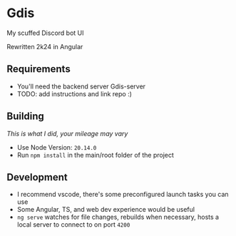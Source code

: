 # Gdis

My scuffed Discord bot UI

Rewritten 2k24 in Angular

## Requirements
- You'll need the backend server Gdis-server
- TODO: add instructions and link repo :)

## Building
*This is what I did, your mileage may vary*

- Use Node Version: `20.14.0`
- Run `npm install` in the main/root folder of the project

## Development
- I recommend vscode, there's some preconfigured launch tasks you can use
- Some Angular, TS, and web dev experience would be useful
- `ng serve` watches for file changes, rebuilds when necessary, hosts a local server to connect to on port `4200`

